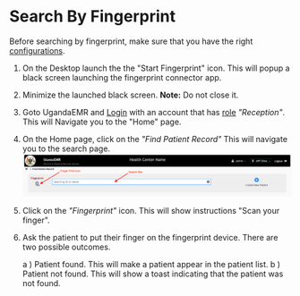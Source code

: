 # Search By Fingerprint
Before searching by fingerprint, make sure that you have the right [configurations](setup_configurations.md). 

1. On the Desktop launch the the "Start Fingerprint" icon. This will popup a black screen launching the fingerprint connector app.
2. Minimize the launched black screen. **Note:** Do not close it. 
3. Goto UgandaEMR and [Login](../login.md) with an account that has [role](../point-of-care-poc/installation-and-configuration/roles.md) _"Reception"_. This will Navigate you to the "Home" page.
4. On the Home page, click on the _"Find Patient Record"_ This will navigate you to the search page.
![Search Page](../images/poc/poc_search_patient_page.png)
5. Click on the _"Fingerprint"_ icon. This will show instructions "Scan your finger".

6. Ask the patient to put their finger on the fingerprint device. 
    There are two possible outcomes. 
  
    a ) Patient found. This will make a patient appear in the patient list. 
    b ) Patient not found. This will show a toast indicating that the patient was not found. 